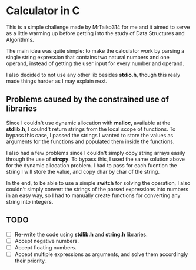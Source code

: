 # Calculator in C

This is a simple challenge made by MrTaiko314 for me and it aimed to serve as a little warming up before getting into the study of Data Structures and Algorithms.

The main idea was quite simple: to make the calculator work by parsing a single string expression that contains two natural numbers and one operand, instead of getting the user input for every number and operand.

I also decided to not use any other lib besides **stdio.h**, though this realy made things harder as I may explain next.

## Problems caused by the constrained use of libraries

Since I couldn't use dynamic allocation with **malloc**, available at the **stdlib.h**, I coulnd't return strings from the local scope of functions.
To bypass this case, I passed the strings I wanted to store the values as arguments for the functions and populated them inside the functions.

I also had a few problems since I couldn't simply copy string arrays easily through the use of **strcpy**. To bypass this, I used the same solution above for the dynamic allocation problem. I had to pass for each fucntion the string I will store the value, and copy char by char of the string.

In the end, to be able to use a simple **switch** for solving the operation, I also couldn't simply convert the strings of the parsed expressions into numbers in an easy way, so I had to manually create functions for converting any string into integers.

## TODO

- [ ] Re-write the code using **stdlib.h** and **string.h** libraries.
- [ ] Accept negative numbers.
- [ ] Accept floating numbers.
- [ ] Accept multiple expressions as arguments, and solve them accordingly their priority.
